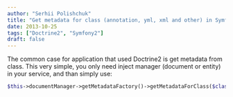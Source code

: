 ```yaml
---
author: "Serhii Polishchuk"
title: "Get metadata for class (annotation, yml, xml and other) in Symfony2 app with Doctrine"
date: 2013-10-25
tags: ["Doctrine2", "Symfony2"]
draft: false
---
```

<!--more-->
The common case for application that used Doctrine2 is get metadata from class. This very simple, you only need inject manager (document or entity) in your service, and than simply use:

```php
$this->documentManager->getMetadataFactory()->getMetadataForClass($class);
```
